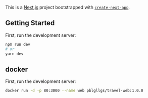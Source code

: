 This is a [Next.js](https://nextjs.org/) project bootstrapped with [`create-next-app`](https://github.com/vercel/next.js/tree/canary/packages/create-next-app).

## Getting Started

First, run the development server:

```bash
npm run dev
# or
yarn dev
```

## docker

First, run the development server:

```bash
docker run -d -p 80:3000 --name web pblgllgs/travel-web:1.0.0
```
